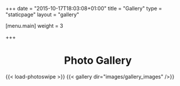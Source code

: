 +++
date = "2015-10-17T18:03:08+01:00"
title = "Gallery"
type = "staticpage"
layout = "gallery"

[menu.main]
weight = 3

+++
<h1 style="text-align: center">Photo Gallery</h1>

{{< load-photoswipe >}}
{{< gallery dir="images/gallery_images" />}}